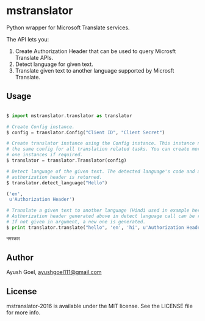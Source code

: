 # mstranslator

Python wrapper for Microsoft Translate services.

The API lets you:

1. Create Authorization Header that can be used to query Microsft Translate APIs.
2. Detect language for given text.
3. Translate given text to another language supported by Microsft Translate.

Usage
-

```python

$ import mstranslator.translator as translator

# Create Config instance.
$ config = translator.Config("Client ID", "Client Secret")

# Create translator instance using the Config instance. This instance now uses
# the same config for all translation related tasks. You can create more than
# one instances if required.
$ translator = translator.Translator(config)

# Detect language of the given text. The detected language's code and an
# authorization header is returned.
$ translator.detect_language("Hello")

('en',
 u'Authorization Header')

# Translate a given text to another language (Hindi used in example here).
# Authorization header generated above in detect language call can be reused.
# If not given in argument, a new one is generated.
$ print translator.translate("hello", 'en', 'hi', u'Authorization Header')

नमस्कार

```

## Author

Ayush Goel, ayushgoel111@gmail.com

## License

mstranslator-2016 is available under the MIT license. See the LICENSE file for more info.
